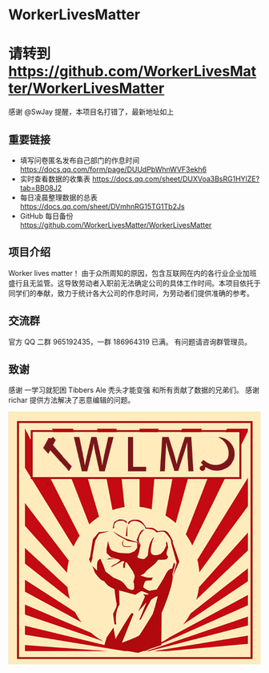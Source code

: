 # WorkerLivesMatter
# 请转到 https://github.com/WorkerLivesMatter/WorkerLivesMatter

感谢 @SwJay 提醒，本项目名打错了，最新地址如上

## 重要链接
+ 填写问卷匿名发布自己部门的作息时间 https://docs.qq.com/form/page/DUUdPbWhnWVF3ekh6
+ 实时查看数据的收集表 https://docs.qq.com/sheet/DUXVoa3BsRG1HYlZE?tab=BB08J2
+ 每日凌晨整理数据的总表 https://docs.qq.com/sheet/DVmhnRG15TG1Tb2Js
+ GitHub 每日备份 https://github.com/WorkerLivesMatter/WorkerLivesMatter

## 项目介绍

Worker lives matter！
由于众所周知的原因，包含互联网在内的各行业企业加班盛行且无监管。这导致劳动者入职前无法确定公司的具体工作时间。本项目依托于同学们的奉献，致力于统计各大公司的作息时间，为劳动者们提供准确的参考。

## 交流群

官方 QQ 二群 965192435，一群 186964319 已满。
有问题请咨询群管理员。

## 致谢

感谢 一学习就犯困 Tibbers Ale 秃头才能变强 和所有贡献了数据的兄弟们。
感谢 richar 提供方法解决了恶意编辑的问题。

![](logo.png)
